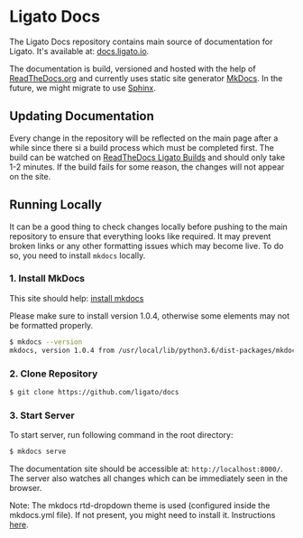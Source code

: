 # Ligato Docs

The Ligato Docs repository contains main source of documentation for Ligato. It's available at: [docs.ligato.io](https://docs.ligato.io/).

The documentation is build, versioned and hosted with the help of [ReadTheDocs.org](https://readthedocs.org/) and currently uses static site generator [MkDocs](https://www.mkdocs.org/). In the future, we might migrate to use [Sphinx](http://www.sphinx-doc.org/en/master/).

## Updating Documentation

Every change in the repository will be reflected on the main page after a while since there si a build process which must be completed first. The build can be watched on [ReadTheDocs Ligato Builds](https://readthedocs.org/projects/ligato/builds/) and should only take 1-2 minutes. If the build fails for some reason, the changes will not appear on the site.

## Running Locally

It can be a good thing to check changes locally before pushing to the main repository to ensure that everything looks like required. It may prevent broken links or any other formatting issues which may become live. To do so, you need to install `mkdocs` locally.

### 1. Install MkDocs

This site should help: [install mkdocs](https://www.mkdocs.org/#installation)

Please make sure to install version 1.0.4, otherwise some elements may not be formatted properly.

```bash
$ mkdocs --version
mkdocs, version 1.0.4 from /usr/local/lib/python3.6/dist-packages/mkdocs (Python 3.6)
```

### 2. Clone Repository

```bash
$ git clone https://github.com/ligato/docs
``` 

### 3. Start Server

To start server, run following command in the root directory:

```bash
$ mkdocs serve
```

The documentation site should be accessible at: `http://localhost:8000/`. The server also watches all changes which can be immediately seen in the browser.

Note: The mkdocs rtd-dropdown theme is used (configured inside the mkdocs.yml file). If not present, you might need to install it. Instructions [here](https://github.com/cjsheets/mkdocs-rtd-dropdown).
